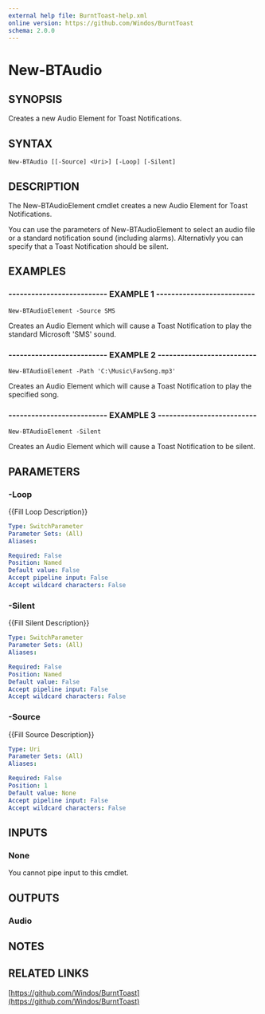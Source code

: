 ```yaml
---
external help file: BurntToast-help.xml
online version: https://github.com/Windos/BurntToast
schema: 2.0.0
---
```


# New-BTAudio

## SYNOPSIS
Creates a new Audio Element for Toast Notifications.

## SYNTAX

```
New-BTAudio [[-Source] <Uri>] [-Loop] [-Silent]
```

## DESCRIPTION
The New-BTAudioElement cmdlet creates a new Audio Element for Toast Notifications.

You can use the parameters of New-BTAudioElement to select an audio file or a standard notification sound (including alarms).
Alternativly you can specify that a Toast Notification should be silent.

## EXAMPLES

### -------------------------- EXAMPLE 1 --------------------------
```
New-BTAudioElement -Source SMS
```

Creates an Audio Element which will cause a Toast Notification to play the standard Microsoft 'SMS' sound.

### -------------------------- EXAMPLE 2 --------------------------
```
New-BTAudioElement -Path 'C:\Music\FavSong.mp3'
```

Creates an Audio Element which will cause a Toast Notification to play the specified song.

### -------------------------- EXAMPLE 3 --------------------------
```
New-BTAudioElement -Silent
```

Creates an Audio Element which will cause a Toast Notification to be silent.

## PARAMETERS

### -Loop
{{Fill Loop Description}}

```yaml
Type: SwitchParameter
Parameter Sets: (All)
Aliases: 

Required: False
Position: Named
Default value: False
Accept pipeline input: False
Accept wildcard characters: False
```

### -Silent
{{Fill Silent Description}}

```yaml
Type: SwitchParameter
Parameter Sets: (All)
Aliases: 

Required: False
Position: Named
Default value: False
Accept pipeline input: False
Accept wildcard characters: False
```

### -Source
{{Fill Source Description}}

```yaml
Type: Uri
Parameter Sets: (All)
Aliases: 

Required: False
Position: 1
Default value: None
Accept pipeline input: False
Accept wildcard characters: False
```

## INPUTS

### None

You cannot pipe input to this cmdlet.

## OUTPUTS

### Audio

## NOTES

## RELATED LINKS

[https://github.com/Windos/BurntToast](https://github.com/Windos/BurntToast)

